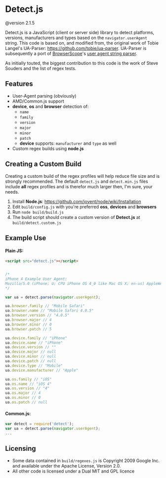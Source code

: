 Detect.js
=========

@version 2.1.5

Detect.js is a JavaScript (client or server side) library to detect platforms, versions, manufacturers and types based on the `navigator.userAgent` string. This code is based on, and modified from, the original work of Tobie Langel's UA-Parser: https://github.com/tobie/ua-parser. UA-Parser is subsequently a port of [BrowserScope][1]'s [user agent string parser][2].

As initially touted, the biggest contribution to this code is the work of Steve Souders and the list of regex tests.

Features
--------

* User-Agent parsing (obviously)
* AMD/Common.js support
* **device**, **os** and **browser** detection of:
	* `name`
	* `family`
	* `version`
	* `major`
	* `minor`
	* `patch`
	* **device** supports: `manufacturer` and `type` as well
* Custom regex builds using **node.js**


Creating a Custom Build
-----------

Creating a custom build of the regex profiles will help reduce file size and is strongly recommended. The default `detect.js` and `detect.min.js` files include **all** regex profiles and is therefor much larger then, I'm sure, your needs.

1. Install **Node.js**: https://github.com/joyent/node/wiki/Installation
2. Edit  `build/config.js` with you're preferred **oss**, **devices** and **browsers**
3. Run `node build/build.js`
4. The build script should create a custom version of **Detect.js** at `build/detect.custom.js`


Example Use
-----------
#### Plain JS:
```html
<script src="detect.js"></script>
````

```javascript

/*
iPhone 4 Example User Agent:
Mozilla/5.0 (iPhone; U; CPU iPhone OS 4_0 like Mac OS X; en-us) AppleWebKit/532.9 (KHTML, like Gecko) Version/4.0.5 Mobile/8A293 Safari/6531.22.7
*/

var ua = detect.parse(navigator.userAgent);

ua.browser.family // "Mobile Safari"
ua.browser.name // "Mobile Safari 4.0.5"
ua.browser.version // "4.0.5"
ua.browser.major // 4
ua.browser.minor // 0
ua.browser.patch // 5

ua.device.family // "iPhone"
ua.device.name // "iPhone"
ua.device.version // ""
ua.device.major // null
ua.device.minor // null
ua.device.patch // null
ua.device.type // "Mobile"
ua.device.manufacturer // "Apple"

ua.os.family // "iOS"
ua.os.name // "iOS 4"
ua.os.version // "4"
ua.os.major // 4
ua.os.minor // 0
ua.os.patch // null
````

#### Common.js:

```javascript
var detect = require('detect');
var ua = detect.parse(navigator.userAgent);
...
````


Licensing
---------
 * Some data contained in `build/regexes.js` is Copyright 2009 Google Inc. and available under the Apache License, Version 2.0.
 * All other code is licensed under a Dual MIT and GPL licence

[1]: http://www.browserscope.org
[2]: http://code.google.com/p/ua-parser/
